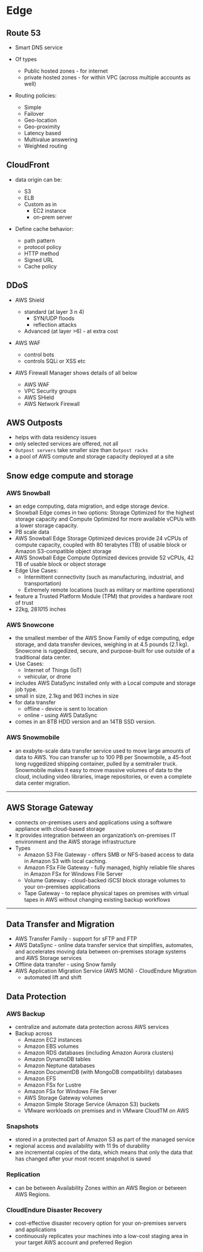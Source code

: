 # Edge

## Route 53

* Smart DNS service
* Of types
  * Public hosted zones - for internet
  * private hosted zones - for within VPC (across multiple accounts as well)

* Routing policies:
  * Simple
  * Failover
  * Geo-location
  * Geo-proximity
  * Latency based
  * Multivalue answering
  * Weighted routing

## CloudFront

* data origin can be:
  * S3
  * ELB
  * Custom as in
    * EC2 instance
    * on-prem server

* Define cache behavior:
  * path pattern
  * protocol policy
  * HTTP method
  * Signed URL
  * Cache policy

## DDoS

* AWS Shield
  * standard (at layer 3 n 4)
    * SYN/UDP floods
    * reflection attacks
  * Advanced (at layer >6) - at extra cost

* AWS WAF
  * control bots
  * controls SQLi or XSS etc

* AWS Firewall Manager shows details of all below
  * AWS WAF
  * VPC Security groups
  * AWS SHield
  * AWS Network Firewall

## AWS Outposts

* helps with data residency issues
* only selected services are offered, not all
* `Outpost servers` take smaller size than `Outpost racks`
* a pool of AWS compute and storage capacity deployed at a site

## Snow edge compute and storage

### AWS Snowball 

* an edge computing, data migration, and edge storage device.
* Snowball Edge comes in two options: Storage Optimized for the highest storage capacity and Compute Optimized for more available vCPUs with a lower storage capacity.
* PB scale data
* AWS Snowball Edge Storage Optimized devices provide 24 vCPUs of compute capacity, coupled with 80 terabytes (TB) of usable block or Amazon S3-compatible object storage
* AWS Snowball Edge Compute Optimized devices provide 52 vCPUs, 42 TB of usable block or object storage
* Edge Use Cases:
  * Intermittent connectivity (such as manufacturing, industrial, and transportation)
  * Extremely remote locations (such as military or maritime operations) 
* feature a Trusted Platform Module (TPM) that provides a hardware root of trust
* 22kg, 28*10*15 inches

### AWS Snowcone 

* the smallest member of the AWS Snow Family of edge computing, edge storage, and data transfer devices, weighing in at 4.5 pounds (2.1 kg). Snowcone is ruggedized, secure, and purpose-built for use outside of a traditional data center.
* Use Cases:
  * Internet of Things (IoT)
  * vehicular, or drone
* includes AWS DataSync installed only with a Local compute and storage job type. 
* small in size, 2.1kg and 9*6*3 inches in size
* for data transfer
  * offline - device is sent to location
  * online - using AWS DataSync
* comes in an 8TB HDD version and an 14TB SSD version.



### AWS Snowmobile 

*  an exabyte-scale data transfer service used to move large amounts of data to AWS. You can transfer up to 100 PB per Snowmobile, a 45-foot long ruggedized shipping container, pulled by a semitrailer truck. Snowmobile makes it easy to move massive volumes of data to the cloud, including video libraries, image repositories, or even a complete data center migration.

-----


## AWS Storage Gateway

* connects on-premises users and applications using a software appliance with cloud-based storage
* It provides integration between an organization’s on-premises IT environment and the AWS storage infrastructure
* Types
  * Amazon S3 File Gateway - offers SMB or NFS-based access to data in Amazon S3 with local caching.
  * Amazon FSx File Gateway  - fully managed, highly reliable file shares in Amazon FSx for Windows File Server
  * Volume Gateway - cloud-backed iSCSI block storage volumes to your on-premises applications
  * Tape Gateway - to replace physical tapes on premises with virtual tapes in AWS without changing existing backup workflows


-----


## Data Transfer and Migration

* AWS Transfer Family - support for sFTP and FTP
* AWS DataSync - online data transfer service that simplifies, automates, and accelerates moving data between on-premises storage systems and AWS Storage services
* Offline data transfer - using Snow family
* AWS Application Migration Service (AWS MGN) - CloudEndure Migration
  * automated lift and shift

## Data Protection

### AWS Backup

* centralize and automate data protection across AWS services
* Backup across
    * Amazon EC2 instances
    * Amazon EBS volumes
    * Amazon RDS databases (including Amazon Aurora clusters)
    * Amazon DynamoDB tables
    * Amazon Neptune databases
    * Amazon DocumentDB (with MongoDB compatibility) databases
    * Amazon EFS
    * Amazon FSx for Lustre
    * Amazon FSx for Windows File Server
    * AWS Storage Gateway volumes
    * Amazon Simple Storage Service (Amazon S3) buckets
    * VMware workloads on premises and in VMware CloudTM on AWS

### Snapshots

* stored in a protected part of Amazon S3 as part of the managed service
* regional access and availability with 11 9s of durability
* are incremental copies of the data, which means that only the data that has changed after your most recent snapshot is saved

### Replication

* can be between Availability Zones within an AWS Region or between AWS Regions.

### CloudEndure Disaster Recovery 

* cost-effective disaster recovery option for your on-premises servers and applications
* continuously replicates your machines into a low-cost staging area in your target AWS account and preferred Region
